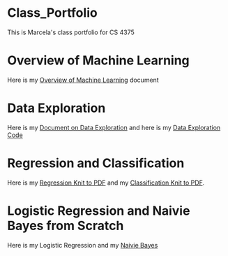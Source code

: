 # Class_Portfolio
This is Marcela's class portfolio for CS 4375

# Overview of Machine Learning

Here is my [Overview of Machine Learning](OverviewOfMachineLearning.pdf) document

# Data Exploration

Here is my [Document on Data Exploration](Data_Exploration.pdf) and here is my [Data Exploration Code](DataExploration.cpp)

# Regression and Classification

Here is my [Regression Knit to PDF](Regression.pdf) and my [Classification Knit to PDF](Classification.pdf).

# Logistic Regression and Naivie Bayes from Scratch

Here is my Logistic Regression and my [Naivie Bayes](NaivieBayesfromScratch.cpp)
